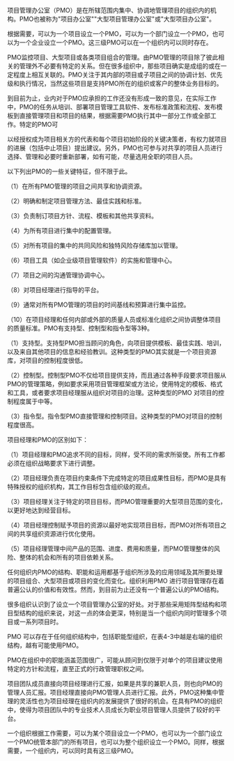 
项目管理办公室（PMO）是在所辖范围内集中、协调地管理项目的组织内的机构。PMO也被称为"项目办公室""大型项目管理办公室"或"大型项目办公室"。

根据需要，可以为一个项目设立一个PMO，可以为一个部门设立一个PMO，也可以为一个企业设立一个PMO。这三级PMO可以在一个组织内可以同时存在。

PMO监控项目、大型项目或各类项目组合的管理。由PMO管理的项目除了彼此相关的管理外不必要有特定的关系。但在很多组织中，那些项目确实是成组的或在一定程度上相互关联的。PMO关注于其内部的项目或子项目之间的协调计划、优先级和执行情况，当然这些项目是支持PMO所在的组织或客户的整体业务目标的。

到目前为止，业内对于PMO应承担的工作还没有形成一致的意见，在实际工作中，PMO的任务从培训、部署项目管理工具软件、发布标准政策和流程、发布模板到直接管理项目和项目的结果，根据需要PMO执行其中一部分工作或全部工作。特定的PMO可

以经授权成为项目相关方的代表和每个项目初始阶段的关键决策者，有权力就项目的进展（包括中止项目）提出建议。另外，PMO也可参与对共享的项目人员进行选择、管理和必要时重新部署，如有可能，尽量选用全职的项目人员。

以下列出PMO的一些关键特征，但不限于此。

（1）在所有PMO管理的项目之间共享和协调资源。

（2）明确和制定项目管理方法、最佳实践和标准。

（3）负责制订项目方针、流程、模板和其他共享资料。

（4）为所有项目进行集中的配置管理。

（5）对所有项目的集中的共同风险和独特风险存储库加以管理。

（6）项目工具（如企业级项目管理软件）的实施和管理中心。

（7）项目之间的沟通管理协调中心。

（8）对项目经理进行指导的平台。

（9）通常对所有PMO管理的项目的时间基线和预算进行集中监控。

（10）在项目经理和任何内部或外部的质量人员或标准化组织之间协调整体项目的质量标准。PMO有支持型、控制型和指令型等3种。

（1）支持型。支持型PMO担当顾问的角色，向项目提供模板、最佳实践、培训，以及来自其他项目的信息和经验教训。这种类型的PMO其实就是一个项目资源库，对项目的控制程度很低。

（2）控制型。控制型PMO不仅给项目提供支持，而且通过各种手段要求项目服从PMO的管理策略，例如要求采用项目管理框架或方法论，使用特定的模板、格式和工具，或者要求项目经理服从组织对项目的治理。这种类型的PMO
对项目的控制程度属于中等。

（3）指令型。指令型PMO直接管理和控制项目。这种类型的PMO对项目的控制程度很高。

项目经理和PMO的区别如下：

（1）项目经理和PMO追求不同的目标，同样，受不同的需求所驱使。所有工作都必须在组织战略要求下进行调整。

（2）项目经理负责在项目约束条件下完成特定的项目成果性目标，而PMO是具有特殊授权的组织机构，其工作目标包含组织级的观点。

（3）项目经理关注于特定的项目目标，而PMO管理重要的大型项目范围的变化，以更好地达到经营目标。

（4）项目经理控制赋予项目的资源以最好地实现项目目标，而PMO对所有项目之间的共享组织资源进行优化使用。

（5）项目经理管理中间产品的范围、进度、费用和质量，而PMO管理整体的风险、整体的机会和所有的项目依赖关系。

任何组织内PMO的结构、职能和运用都基于组织所涉及的应用领域及其所要处理的项目组合、大型项目或项目的变化而变化。组织利用PMO
进行项目管理存在着普遍公认的价值和有效性。然而，到目前为止还没有一个普遍公认的PMO结构。

很多组织认识到了设立一个项目管理办公室的好处。对于那些采用矩阵型结构和项目型结构的组织来说，对这一点的体会更深，特别是当一个组织内同时管理多个项目或一系列项目时。

PMO 可以存在于任何组织结构中，包括职能型组织，在表4-3中越是右端的组织结构，越有可能使用PMO。

PMO在组织中的职能涵盖范围很广，可能从顾问到仅限于对单个的项目建议使用特定的方针和流程，直至正式的行政管理职权之间。

项目团队成员直接向项目经理进行汇报，如果是共享的兼职人员，则也向PMO的管理人员汇报。项目经理直接向PMO管理人员进行汇报。此外，PMO这种集中管理的灵活性也为项目经理在组织内的发展提供了很好的机会。在具有PMO的组织中，使得为项目团队中的专业技术人员成长为职业项目管理人员提供了较好的平台。

一个组织根据工作需要，可以为某个项目设立一个PMO，也可以为一个部门设立一个PMO统管本部门的所有项目，也可以为整个组织设立一个PMO。同样，根据需要，一个组织内，可以同时具有这三级PMO。
